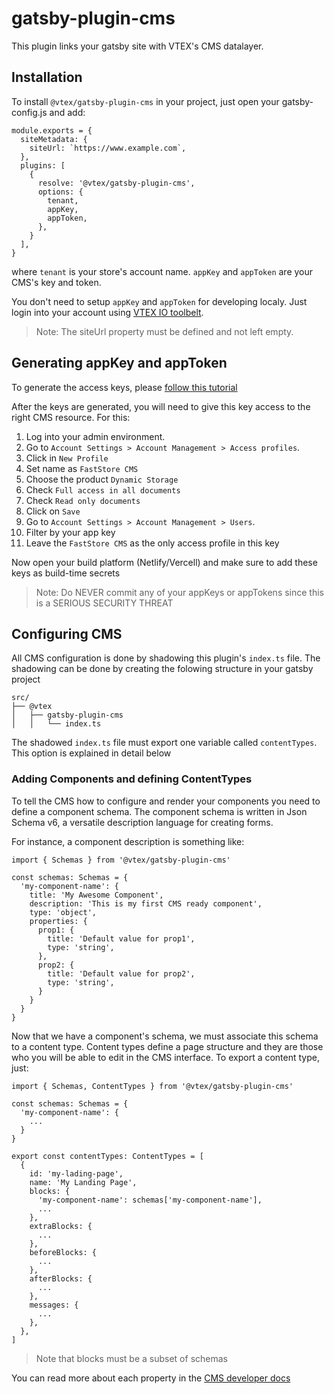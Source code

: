 # gatsby-plugin-cms
This plugin links your gatsby site with VTEX's CMS datalayer.

## Installation
To install `@vtex/gatsby-plugin-cms` in your project, just open your gatsby-config.js and add:
```
module.exports = {
  siteMetadata: {
    siteUrl: `https://www.example.com`,
  },
  plugins: [
    {
      resolve: '@vtex/gatsby-plugin-cms',
      options: {
        tenant,
        appKey,
        appToken,
      },
    }
  ],
}
```

where `tenant` is your store's account name. `appKey` and `appToken` are your CMS's key and token. 

You don't need to setup `appKey` and `appToken` for developing localy. Just login into your account using [VTEX IO toolbelt](https://www.npmjs.com/package/toolbelt).

> Note: The siteUrl property must be defined and not left empty.

## Generating appKey and appToken
To generate the access keys, please [follow this tutorial](https://developers.vtex.com/vtex-developer-docs/docs/getting-started-authentication)

After the keys are generated, you will need to give this key access to the right CMS resource. For this:

1. Log into your admin environment.
2. Go to `Account Settings > Account Management > Access profiles`.
3. Click in `New Profile`
  1. Set name as `FastStore CMS`
  2. Choose the product `Dynamic Storage`
  3. Check `Full access in all documents`
  4. Check `Read only documents`
  5. Click on `Save`
4. Go to `Account Settings > Account Management > Users`.
5. Filter by your app key
6. Leave the `FastStore CMS` as the only access profile in this key

Now open your build platform (Netlify/Vercell) and make sure to add these keys as build-time secrets

> Note: Do NEVER commit any of your appKeys or appTokens since this is a SERIOUS SECURITY THREAT

## Configuring CMS
All CMS configuration is done by shadowing this plugin's `index.ts` file. The shadowing can be done by creating the folowing structure in your gatsby project
```
src/
├── @vtex
│   ├── gatsby-plugin-cms
│   │   └── index.ts
```

The shadowed `index.ts` file must export one variable called `contentTypes`. This option is explained in detail below

### Adding Components and defining ContentTypes
To tell the CMS how to configure and render your components you need to define a component schema. The component schema is written in Json Schema v6, a versatile description language for creating forms. 

For instance, a component description is something like:

```
import { Schemas } from '@vtex/gatsby-plugin-cms'

const schemas: Schemas = {
  'my-component-name': {
    title: 'My Awesome Component',
    description: 'This is my first CMS ready component',
    type: 'object',
    properties: {
      prop1: {
        title: 'Default value for prop1',
        type: 'string',
      },
      prop2: {
        title: 'Default value for prop2',
        type: 'string',
      }
    }
  }
}
```

Now that we have a component's schema, we must associate this schema to a content type. Content types define a page structure and they are those who you will be able to edit in the CMS interface.
To export a content type, just:

```
import { Schemas, ContentTypes } from '@vtex/gatsby-plugin-cms'

const schemas: Schemas = {
  'my-component-name': {
    ...
  }
}

export const contentTypes: ContentTypes = [
  {
    id: 'my-lading-page',
    name: 'My Landing Page',
    blocks: {
      'my-component-name': schemas['my-component-name'],
      ...
    },
    extraBlocks: {
      ...
    },
    beforeBlocks: {
      ...
    },
    afterBlocks: {
      ...
    },
    messages: {
      ...
    },
  },
]
```

> Note that blocks must be a subset of schemas

You can read more about each property in the [CMS developer docs](https://vtex.io/)
